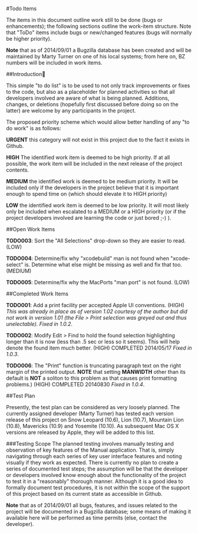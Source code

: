#Todo Items 

The items in this document outline work still to be done (bugs or enhancements); the following sections outline the work-item structure. Note that "ToDo" items include bugs or new/changed features (bugs will normally be higher priority).

**Note** that as of 2014/09/01 a Bugzilla database has been created and will be maintained by Marty Turner on one of his local systems; from here on, BZ numbers will be included in work items. 

##Introduction

This simple "to do list" is to be used to not only track improvements or fixes to the code, but also as a placeholder for planned activities so that all developers involved are aware of what is being planned. Additions, changes, or deletions (hopefully first discussed before doing so on the latter) are welcome by any participants in the project.

The proposed priority scheme which would allow better handling of any "to do work" is as follows:

**URGENT**	this category will not exist in this project due to the fact it exists in Github.

**HIGH**	The identified work item is deemed to be high priority. If at all possible, the work item will be included in the next release of the project contents.

**MEDIUM**	the identified work is deemed to be medium priority. It will be included only if the developers in the project believe that it is important enough to spend time on (which should elevate it to HIGH priority)

**LOW**		the identified work item is deemed to be low priority. It will most likely only be included when escalated to a MEDIUM or a HIGH priority (or if the project developers involved are learning the code or just bored ;-) ).

##Open Work Items 

**TODO003**: Sort the "All Selections" drop-down so they are easier to read. (LOW)

**TODO004**: Determine/fix why "xcodebuild" man is not found when "xcode-select" is. Determine what else might be missing as well and fix that too. (MEDIUM)

**TODO005**: Determine/fix why the MacPorts "man port" is not found. (LOW)

##Completed Work Items

**TODO001**: Add a print facility per accepted Apple UI conventions. (HIGH) 
*This was already in place as of version 1.02 courtesy of the author but did not work in version 1.01 (the File > Print selection was greyed out and thus unelectable).* *Fixed in 1.0.2*.
	
**TODO002**: Modify Edit > Find to hold the found selection highlighting longer than it is now (less than .5 sec or less so it seems). This will help denote the found item much better. (HIGH)  COMPLETED 2014/05/17 *Fixed in 1.0.3*.

**TODO006**: The "Print" function is truncating paragraph text on the right margin of the printed output. **NOTE** that setting **MANWIDTH** other than its default is **NOT** a soliton to this problem as that causes print formatting problems.) (HIGH)  COMPLETED 20140830  *Fixed in 1.0.4*.

##Test Plan

Presently, the test plan can be considered as very loosely planned. The currently assigned developer (Marty Turner) has tested each version release of this project on Snow Leopard (10.6), Lion (10.7), Mountain Lion (10.8), Mavericks (10.9) and Yosemite (10.10). As subsequent Mac OS X versions are released by Apple, they will be added to this list.

###Testing Scope
The planned testing involves manually testing and observation of key features of the Manual application. That is, simply navigating through each series of key user interface features and noting visually if they work as expected. There is currently no plan to create a series of documented test steps; the assumption will be that the developer or developers involved know enough about the functionality of the project to test it in a "reasonably" thorough manner. Although it is a good idea to formally document test procedures, it is not within the scope of the support of this project based on its current state as accessible in Github. 

**Note** that as of 2014/09/01 all bugs, features, and issues related to the project will be documented in a Bugzilla database; some means of making it available here will be performed as time permits (else, contact the developer). 

